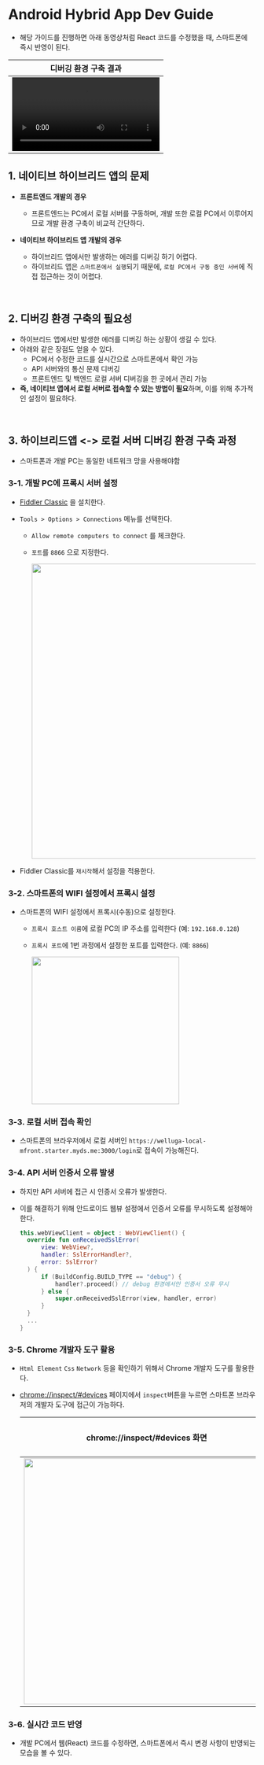 # Android Hybrid App Dev Guide

- 해당 가이드를 진행하면 아래 동영상처럼 React 코드를 수정했을 때, 스마트폰에 즉시 반영이 된다.

|                                   디버깅 환경 구축 결과<br/>                                   |
| :--------------------------------------------------------------------------------------------: |
| <video src="https://github.com/user-attachments/assets/b1d1684e-f05d-43bf-8192-f66af8bb26ad"/> |

## 1. 네이티브 하이브리드 앱의 문제

- **프론트엔드 개발의 경우**

  - 프론트엔드는 PC에서 로컬 서버를 구동하며, 개발 또한 로컬 PC에서 이루어지므로 개발 환경 구축이 비교적 간단하다.

- **네이티브 하이브리드 앱 개발의 경우**
  - 하이브리드 앱에서만 발생하는 에러를 디버깅 하기 어렵다.
  - 하이브리드 앱은 `스마트폰에서 실행`되기 때문에, `로컬 PC에서 구동 중인 서버`에 직접 접근하는 것이 어렵다.

<br/>

## 2. 디버깅 환경 구축의 필요성

- 하이브리드 앱에서만 발생한 에러를 디버깅 하는 상황이 생길 수 있다.
- 아래와 같은 장점도 얻을 수 있다.
  - PC에서 수정한 코드를 실시간으로 스마트폰에서 확인 가능
  - API 서버와의 통신 문제 디버깅
  - 프론트엔드 및 백엔드 로컬 서버 디버깅을 한 곳에서 관리 가능
- **즉, 네이티브 앱에서 로컬 서버로 접속할 수 있는 방법이 필요**하며, 이를 위해 추가적인 설정이 필요하다.

<br/>

## 3. 하이브리드앱 <-> 로컬 서버 디버깅 환경 구축 과정

- 스마트폰과 개발 PC는 동일한 네트워크 망을 사용해야함

### 3-1. 개발 PC에 프록시 서버 설정

- [Fiddler Classic](https://www.telerik.com/fiddler/fiddler-classic) 을 설치한다.
- `Tools > Options > Connections` 메뉴를 선택한다.

  - `Allow remote computers to connect` 를 체크한다.
  - `포트`를 `8866` 으로 지정한다.

    <img width="600" src="https://github.com/user-attachments/assets/7666226c-65e8-4e6f-9e14-25379db0720a" />

- Fiddler Classic를 `재시작`해서 설정을 적용한다.

### 3-2. 스마트폰의 WIFI 설정에서 프록시 설정

- 스마트폰의 WIFI 설정에서 프록시(수동)으로 설정한다.

  - `프록시 호스트 이름`에 로컬 PC의 IP 주소를 입력한다 (예: `192.168.0.128`)
  - `프록시 포트`에 1번 과정에서 설정한 포트를 입력한다. (예: `8866`)

    <img width="300" src="https://github.com/user-attachments/assets/75db592b-bd0d-4c51-97ac-32cc996b0640" />

### 3-3. 로컬 서버 접속 확인

- 스마트폰의 브라우저에서 로컬 서버인 `https://welluga-local-mfront.starter.myds.me:3000/login`로 접속이 가능해진다.

### 3-4. API 서버 인증서 오류 발생

- 하지만 API 서버에 접근 시 인증서 오류가 발생한다.
- 이를 해결하기 위해 안드로이드 웹뷰 설정에서 인증서 오류를 무시하도록 설정해야한다.

  ```kotlin
  this.webViewClient = object : WebViewClient() {
    override fun onReceivedSslError(
        view: WebView?,
        handler: SslErrorHandler?,
        error: SslError?
    ) {
        if (BuildConfig.BUILD_TYPE == "debug") {
            handler?.proceed() // debug 환경에서만 인증서 오류 무시
        } else {
            super.onReceivedSslError(view, handler, error)
        }
    }
    ...
  }
  ```

### 3-5. Chrome 개발자 도구 활용

- `Html Element` `Css` `Network` 등을 확인하기 위해서 Chrome 개발자 도구를 활용한다.
- [chrome://inspect/#devices](chrome://inspect/#devices) 페이지에서 `inspect`버튼을 누르면 스마트폰 브라우저의 개발자 도구에 접근이 가능하다.

  |                                      chrome://inspect/#devices 화면                                       |                     inspect를 눌러서<br/>스마트폰 브라우저 개발자 도구로 진입한 모습                      |
  | :-------------------------------------------------------------------------------------------------------: | :-------------------------------------------------------------------------------------------------------: |
  | <img width="500" src="https://github.com/user-attachments/assets/44c0d7b7-9102-42ec-b438-25cb982a9b72" /> | <img width="300" src="https://github.com/user-attachments/assets/c6b913f2-8080-4847-bdfd-0b1eef5a6b6b" /> |

### 3-6. 실시간 코드 반영

- 개발 PC에서 웹(React) 코드를 수정하면, 스마트폰에서 즉시 변경 사항이 반영되는 모습을 볼 수 있다.
